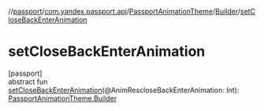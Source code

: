 //[passport](../../../../index.md)/[com.yandex.passport.api](../../index.md)/[PassportAnimationTheme](../index.md)/[Builder](index.md)/[setCloseBackEnterAnimation](set-close-back-enter-animation.md)

# setCloseBackEnterAnimation

[passport]\
abstract fun [setCloseBackEnterAnimation](set-close-back-enter-animation.md)(@AnimRescloseBackEnterAnimation: Int): [PassportAnimationTheme.Builder](index.md)
